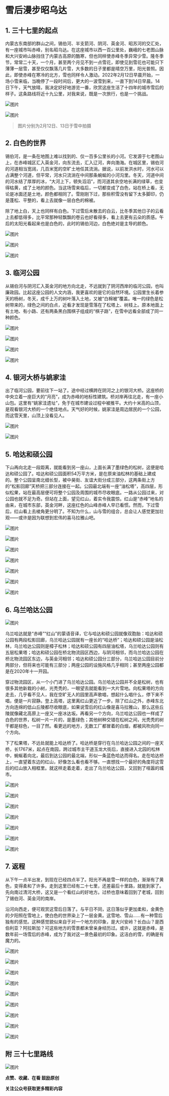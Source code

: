# 雪后漫步昭乌达

## 1. 三十七里的起点

内蒙古东南部的群山之间，锡伯河、半支箭河、阴河、英金河、昭苏河的交汇处，有一座城市叫赤峰，别名昭乌达。在这座城市以西一百公里处，巍峨的七老图山脉和大兴安岭山脉挡住了内蒙古高原的酷寒，但也同样使赤峰冬季异常少雪。隆冬季节，常常二十天，一个月，甚至两个月见不到一点雪花，即使见到雪花也可能只下薄薄一层雪，甚至仅仅飘落几片雪，大多数的日子里都是晴空万里，阳光普照。因此，即使赤峰在寒冷的北方，雪也同样令人激动。2022年2月12日早晨开始，一场小雪来临，当晚停了一段时间后，更大的一波雪到来，一直下到14日早晨。14日下午，天气放晴，我决定好好地游览一番，欣赏这座生活了十四年的城市雪后的样子。这条路线将近十九公里，对我来说，既是一次旅行，也是一个挑战。

![图片](../temp/640.jpg)

![图片](../temp/640(1).jpg)

> 图片分别为2月12日、13日于雪中拍摄

## 2. 白色的世界

锡伯河，是一条在地图上难以找到的、仅一百多公里长的小河。它发源于七老图山上，在赤峰城区汇入英金河，向东流去，汇入辽河，奔向渤海。在城区里，锡伯河的河道相当宽阔，几百米宽的空旷土地任其流淌。据说，以前发洪水时，河水可以占满整个河道，但平常，河水只流淌在中间那条蜿蜒的小河沟里。冬天，河道中间的河水结了厚厚的冰，“大河上下，顿失滔滔”，而河道其余空地长满的绿草，也变得枯黄，成了土地的颜色。当这场雪来临后，一切都变成了白色，站在桥上看，无论是冰面还是土地，颜色都相同了。雪刚刚下过，那些积雪没有留下太多脚印，仍是蓬松、平整的，看上去就像一层白色的棉被。

除了地上白，天上也同样有白色。下过雪后未散去的白云，比冬季其他日子的云看上去都低得多，比平常那种轻飘飘的卷云也好看得多，看上去更有云朵的质感。午后的太阳光看起来也是白色的，此时的锡伯河边，白色绝对是主导的颜色。

![图片](../temp/640(2).jpg)

![图片](../temp/640(3).jpg)

![图片](../temp/640(4).jpg)

## 3. 临河公园

从锡伯河与阴河汇入英金河的地方向北走，不远就到了阴河西岸的临河公园，也叫廉政园。比起这座公园的人文内涵，我更喜欢的是它的自然环境。公园里生长着参天的杨树，冬天，成千上万的树叶落入土地，又被“白棉被”覆盖。唯一的绿色是松树带来的，绿色之间的白点，近看才发现是雪落在了松塔上、树枝上。原本地面上有土地、有小路、还有两条黑白围棋子组成的“棋子路”，在雪中远看全部成了同一种颜色。

![图片](../temp/640(5).jpg)

![图片](../temp/640(6).jpg)

![图片](../temp/640(7).jpg)

![图片](../temp/640(8).jpg)


## 4. 银河大桥与姚家洼

出了临河公园，要前往下一站了。途中经过横跨在阴河之上的银河大桥。这座桥的中央立着一座巨大的“月亮”，成为赤峰的地标性建筑。桥对岸再往北走，有一座小山包。这里有“姚家洼遗址”，免于在城市建设过程中被推平。大约十米高的山顶，是观看银河大桥的一个绝佳地点。天气好的时候，姚家洼是周边居民的一个公园，而这雪天里，山顶上没看见人。


![图片](../temp/640(9).jpg)

![图片](../temp/640(10).jpg)


## 5. 哈达和硕公园

下山再向北走一段距离，就能看到另一座山，上面长满了墨绿色的松树，这便是哈达和硕公园了。哈达和硕公园面积54万平方米，是在原来油松林的基础上建成的。整个公园呈南北细长型，被中昊街、友谊大街分成三部分，这两条街上方的“松影回廊”天桥把三部分连接在一起。公园最北端有一座“油松塔”，高四层，形似松果，站在最高层便可将整个公园及周围的城市尽收眼底。一路从公园过来，对公园也就不足为奇。但站在上面，望见红山，着实令我震惊。红山是“赤峰”地名的由来，在城市东部，英金河畔，这座红色的山峰赤峰人早已看惯。然而，下过雪后，红山看上去棱角更分明了。不知为什么，山与雪的组合，总会让人感觉更加壮观——或许是因为联想到宏伟的喜马拉雅山吧。


![图片](../temp/640(11).jpg)

![图片](../temp/640(12).jpg)

![图片](../temp/640(13).jpg)

![图片](../temp/640(14).jpg)

![图片](../temp/640(15).jpg)

![图片](../temp/640(16).jpg)

![图片](../temp/640(17).jpg)


## 6. 乌兰哈达公园

![图片](../temp/640(18).jpg)







乌兰哈达就是“赤峰”“红山”的蒙语音译，它与哈达和硕公园就像双胞胎：哈达和硕公园有两段松影回廊，乌兰哈达公园就有一座长的“哈达桥”；哈达和硕公园是油松林，乌兰哈达公园则是樟子松林；哈达和硕公园有四层油松塔，乌兰哈达公园则有五层松果塔；哈达和硕公园在桥北物流园区西边，与阴河相邻，而乌兰哈达公园在桥北物流园区东边，与英金河相邻；哈达和硕公园分三部分，乌兰哈达公园目前分两部分，但将来也可能有三部分；两座公园的设施风格几乎相同；甚至两座公园都是在2020年十一开园。

穿过物流园区，从一个小门进了乌兰哈达公园。乌兰哈达公园并不全是松树，也有很多其他新栽的小树，光秃秃的，一眼望去就能看到一大片雪地。向松果塔的方向走去，几乎看不见人，我在空旷无人的园里高声歌唱，想起什么唱什么，停下来不唱，便是一片寂静。登上高塔，这里离红山更近了一步。除了红山之外，赤峰东北方向连绵的低山丘陵都尽收眼底，如果说雪后的红山像是喜马拉雅山，那么这些丘陵就像藏北高原上一座又一座冰达坂。再看另一个方向，乌兰哈达公园也一样成了白色的世界，松树一片一片的，是墨绿色；其他树种交错在松树之间，光秃秃的树干都是棕色，一目了然。看更远的地方，无数工厂都冒着的白烟，都被风吹向同一个方向。

下了松果塔，不远处就能上哈达桥了。哈达桥是穿行在乌兰哈达公园之间的一座天桥，长1767米，起点在南园，跨过城市主干道玉龙大街后，直接进入北园的松林中，蜿蜒着向北，最后到达公园的最北端，形似一条蓝色哈达而得名。走在哈达桥上，一直望着东边的红山，好像怎么看也看不够。一直想找一个最好的角度将这雪后的红山放入相框里。就这样走着走着，走出了乌兰哈达公园，又回到了喧嚣的城市。

![图片](../temp/640(19).jpg)

![图片](../temp/640(20).jpg)

![图片](../temp/640(21).jpg)

![图片](../temp/640(22).jpg)

![图片](../temp/640(23).jpg)

![图片](../temp/640(24).jpg)

![图片](../temp/640(25).jpg)


## 7. 返程

从下午一点半出发，到现在已经四点半了。阳光不再是雪一样的白色，渐渐有了黄色，变得柔和了许多。走到这里已经有二十七里，还差最后十里路，就能到家了。先向南过清河大桥，这又是一个看红山的好地方。过桥也意味着回到了老城，回到了锡伯河、英金河的南岸。

沿河向西走，便可观赏这雪后日落了。与平日不同，这日落似乎更加柔和，金黄色的夕阳照在雪地上，使白色的世界染上了一层金黄。这雪地、雪山……有一种雪后独有的感觉。这种感觉貌似来自于对一个地方的印象，是大兴安岭？长白山？是西伯利亚？阿拉斯加？可这些地方的雪景都未曾亲身经历过。或许，这就是赤峰，是数年前一场雪后的赤峰，成为了我对这一景色最初的印象。这洁白的雪，的确是有魔力的。

![图片](../temp/640(26).jpg)

![图片](../temp/640(27).jpg)

![图片](../temp/640(28).jpg)

![图片](../temp/640(29).jpg)

![图片](../temp/640(30).jpg)

![图片](../temp/640(31).jpg)

![图片](../temp/640(32).jpg)

![图片](../temp/640(33).jpg)

![图片](../temp/640(34).jpg)


## 附 三十七里路线

![图片](../temp/640(35).jpg)



**点赞、收藏、在看  鼓励原创**

**关注公众号获取更多精彩内容**




<script setup>
// 引入copyright组件
import Copyright from '/components/copyright.vue'
</script>

<Copyright type="passage" :copyright="{author:'土逗', editor:'张新越', time:'2022年2月15日',needCP:true }" :info="['一审：土逗']" ></Copyright>


